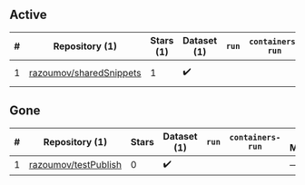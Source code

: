 ## Active
| # | Repository (1) | Stars (1) | Dataset (1) | `run` | `containers-run` | Last Modified |
| --- | --- | --- | --- | --- | --- | --- |
| 1 | [razoumov/sharedSnippets](https://github.com/razoumov/sharedSnippets) | 1 | :heavy_check_mark: |  |  | 2023-03-28 02:01:37+00:00 |

## Gone
| # | Repository (1) | Stars | Dataset (1) | `run` | `containers-run` | Last Modified |
| --- | --- | --- | --- | --- | --- | --- |
| 1 | [razoumov/testPublish](https://github.com/razoumov/testPublish) | 0 | :heavy_check_mark: |  |  | — |
